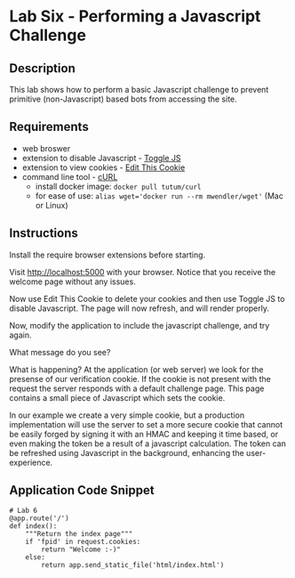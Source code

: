 # Lab Six - Performing a Javascript Challenge

## Description
This lab shows how to perform a basic Javascript challenge to prevent primitive (non-Javascript) based bots from accessing the site.

## Requirements
* web broswer
* extension to disable Javascript - [Toggle JS](https://chrome.google.com/webstore/detail/toggle-javascript/cidlcjdalomndpeagkjpnefhljffbnlo)
* extension to view cookies - [Edit This Cookie](https://chrome.google.com/webstore/detail/editthiscookie/fngmhnnpilhplaeedifhccceomclgfbg)
* command line tool - [cURL](https://curl.haxx.se/)
    * install docker image: `docker pull tutum/curl`
    * for ease of use: `alias wget='docker run --rm mwendler/wget'` (Mac or Linux)

## Instructions

Install the require browser extensions before starting.

Visit [http://localhost:5000](http://localhost:5000) with your browser. Notice that you receive the welcome page without any issues.

Now use Edit This Cookie to delete your cookies and then use Toggle JS to disable Javascript. The page will now refresh, and will render properly.

Now, modify the application to include the javascript challenge, and try again.

What message do you see?

What is happening? At the application (or web server) we look for the presense of our verification cookie. If the cookie is not present with the request the server responds with a default challenge page. This page contains a small piece of Javascript which sets the cookie.

In our example we create a very simple cookie, but a production implementation will use the server to set a more secure cookie that cannot be easily forged by signing it with an HMAC and keeping it time based, or even making the token be a result of a javascript calculation. The token can be refreshed using Javascript in the background, enhancing the user-experience.

## Application Code Snippet

```
# Lab 6
@app.route('/')
def index():
    """Return the index page"""
    if 'fpid' in request.cookies:
        return "Welcome :-)"
    else:
        return app.send_static_file('html/index.html')
```
